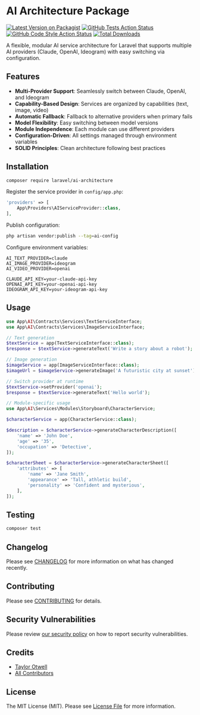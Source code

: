 # AI Architecture Package
[![Latest Version on Packagist](https://img.shields.io/packagist/v/laravel/ai-architecture.svg?style=flat-square)](https://packagist.org/packages/laravel/ai-architecture)
[![GitHub Tests Action Status](https://img.shields.io/github/actions/workflow/status/laravel/ai-architecture/run-tests.yml?branch=main&label=tests&style=flat-square)](https://github.com/laravel/ai-architecture/actions?query=workflow%3Arun-tests+branch%3Amain)
[![GitHub Code Style Action Status](https://img.shields.io/github/actions/workflow/status/laravel/ai-architecture/fix-php-code-style-issues.yml?branch=main&label=code%20style&style=flat-square)](https://github.com/laravel/ai-architecture/actions?query=workflow%3A"Fix+PHP+code+style+issues"+branch%3Amain)
[![Total Downloads](https://img.shields.io/packagist/dt/laravel/ai-architecture.svg?style=flat-square)](https://packagist.org/packages/laravel/ai-architecture)

A flexible, modular AI service architecture for Laravel that supports multiple AI providers (Claude, OpenAI, Ideogram) with easy switching via configuration.

## Features

- **Multi-Provider Support**: Seamlessly switch between Claude, OpenAI, and Ideogram
- **Capability-Based Design**: Services are organized by capabilities (text, image, video)
- **Automatic Fallback**: Fallback to alternative providers when primary fails
- **Model Flexibility**: Easy switching between model versions
- **Module Independence**: Each module can use different providers
- **Configuration-Driven**: All settings managed through environment variables
- **SOLID Principles**: Clean architecture following best practices
## Installation

```bash
composer require laravel/ai-architecture
```

Register the service provider in `config/app.php`:
```php
'providers' => [
    App\Providers\AIServiceProvider::class,
],
```

Publish configuration:
```bash
php artisan vendor:publish --tag=ai-config
```

Configure environment variables:

```env
AI_TEXT_PROVIDER=claude
AI_IMAGE_PROVIDER=ideogram
AI_VIDEO_PROVIDER=openai

CLAUDE_API_KEY=your-claude-api-key
OPENAI_API_KEY=your-openai-api-key
IDEOGRAM_API_KEY=your-ideogram-api-key
```

## Usage

```php
use App\AI\Contracts\Services\TextServiceInterface;
use App\AI\Contracts\Services\ImageServiceInterface;

// Text generation
$textService = app(TextServiceInterface::class);
$response = $textService->generateText('Write a story about a robot');

// Image generation
$imageService = app(ImageServiceInterface::class);
$imageUrl = $imageService->generateImage('A futuristic city at sunset');

// Switch provider at runtime
$textService->setProvider('openai');
$response = $textService->generateText('Hello world');

// Module-specific usage
use App\AI\Services\Modules\Storyboard\CharacterService;

$characterService = app(CharacterService::class);

$description = $characterService->generateCharacterDescription([
    'name' => 'John Doe',
    'age' => '35',
    'occupation' => 'Detective',
]);

$characterSheet = $characterService->generateCharacterSheet([
    'attributes' => [
        'name' => 'Jane Smith',
        'appearance' => 'Tall, athletic build',
        'personality' => 'Confident and mysterious',
    ],
]);
```

## Testing

```bash
composer test
```

## Changelog

Please see [CHANGELOG](CHANGELOG.md) for more information on what has changed recently.

## Contributing

Please see [CONTRIBUTING](CONTRIBUTING.md) for details.

## Security Vulnerabilities

Please review [our security policy](../../security/policy) on how to report security vulnerabilities.

## Credits

- [Taylor Otwell](https://github.com/taylorotwell)
- [All Contributors](../../contributors)

## License

The MIT License (MIT). Please see [License File](LICENSE.md) for more information.
